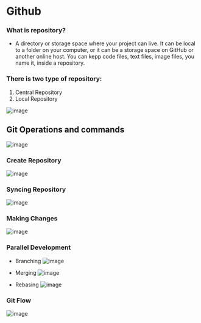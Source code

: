 # Github

### What is repository?
  - A directory or storage space where your project can live. It can be local to a folder on your computer, or it can be a storage space on GitHub or another online host. You can kepp code files, text files, image files, you name it, inside a repository.

### There is two type of repository:
  1) Central Repository
  2) Local Repository

![image](https://github.com/CodeMasterAR/VersionControlSystem/assets/114680435/2361f709-f664-41c6-adf6-a250969cb156)

## Git Operations and commands

![image](https://github.com/CodeMasterAR/VersionControlSystem/assets/114680435/58dec06f-27c9-4b32-996f-38ec3fca7afe)

### Create Repository

![image](https://github.com/CodeMasterAR/VersionControlSystem/assets/114680435/a748f56e-6696-4a27-8f5c-a82edd146ea0)

### Syncing Repository

![image](https://github.com/CodeMasterAR/VersionControlSystem/assets/114680435/f64754a2-1c32-4761-ba44-fd3df450565f)

### Making Changes

![image](https://github.com/CodeMasterAR/VersionControlSystem/assets/114680435/85da4df5-e7af-45c1-8f94-5487497afb3f)

### Parallel Development
  - Branching
    ![image](https://github.com/CodeMasterAR/VersionControlSystem/assets/114680435/300b489c-cfe2-46cc-8f19-af7a6ce878af)

  - Merging
    ![image](https://github.com/CodeMasterAR/VersionControlSystem/assets/114680435/3e7e387d-aab3-4855-93fc-3e6eaa34a73a)

  - Rebasing
    ![image](https://github.com/CodeMasterAR/VersionControlSystem/assets/114680435/4b562972-d1e9-4f09-969e-0229857af626)

### Git Flow

![image](https://github.com/CodeMasterAR/VersionControlSystem/assets/114680435/4e41b7e7-530b-49aa-8659-b47cd9fb2582)



